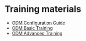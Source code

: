 # Training materials

- [ODM Configuration Guide](../training-materials/odm-configuration-guide.pdf)
- [ODM Basic Training](../training-materials/odm-basic-training.pdf)
- [ODM Advanced Training](../training-materials/odm-advanced-training.pdf)
